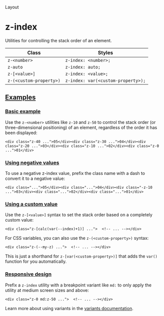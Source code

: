 Layout

# z-index

Utilities for controlling the stack order of an element.

| Class                   | Styles                             |
| ----------------------- | ---------------------------------- |
| `z-<number>`            | `z-index: <number>;`               |
| `z-auto`                | `z-index: auto;`                   |
| `z-[<value>]`           | `z-index: <value>;`                |
| `z-(<custom-property>)` | `z-index: var(<custom-property>);` |

## [Examples](#examples)

### [Basic example](#basic-example)

Use the `z-<number>` utilities like `z-10` and `z-50` to control the stack order (or three-dimensional positioning) of an element, regardless of the order it has been displayed:

```
<div class="z-40 ...">05</div><div class="z-30 ...">04</div><div class="z-20 ...">03</div><div class="z-10 ...">02</div><div class="z-0 ...">01</div>
```

### [Using negative values](#using-negative-values)

To use a negative z-index value, prefix the class name with a dash to convert it to a negative value:

```
<div class="...">05</div><div class="...">04</div><div class="-z-10 ...">03</div><div class="...">02</div><div class="...">01</div>
```

### [Using a custom value](#using-a-custom-value)

Use the `z-[<value>]` syntax to set the stack order based on a completely custom value:

```
<div class="z-[calc(var(--index)+1)] ...">  <!-- ... --></div>
```

For CSS variables, you can also use the `z-(<custom-property>)` syntax:

```
<div class="z-(--my-z) ...">  <!-- ... --></div>
```

This is just a shorthand for `z-[var(<custom-property>)]` that adds the `var()` function for you automatically.

### [Responsive design](#responsive-design)

Prefix a `z-index` utility with a breakpoint variant like `md:` to only apply the utility at medium screen sizes and above:

```
<div class="z-0 md:z-50 ...">  <!-- ... --></div>
```

Learn more about using variants in the [variants documentation](/docs/hover-focus-and-other-states).
